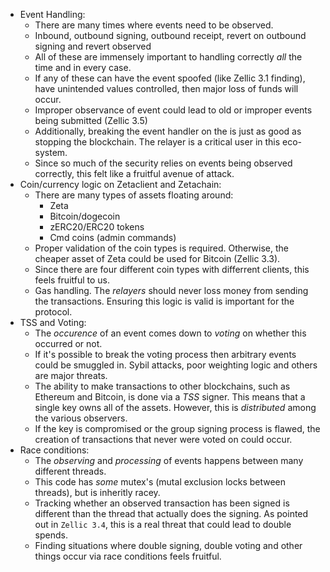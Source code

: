  - Event Handling: 
    - There are many times where events need to be observed. 
    - Inbound, outbound signing, outbound receipt, revert on outbound signing and revert observed
    - All of these are immensely important to handling correctly *all* the time and in every case. 
    - If any of these can have the event spoofed (like Zellic 3.1 finding), have unintended values controlled, then major loss of funds will occur. 
    - Improper observance of event could lead to old or improper events being submitted (Zellic 3.5)
    - Additionally, breaking the event handler on the  is just as good as stopping the blockchain. The relayer is a critical user in this eco-system.
    - Since so much of the security relies on events being observed correctly, this felt like a fruitful avenue of attack.
- Coin/currency logic on Zetaclient and Zetachain: 
    - There are many types of assets floating around:
        - Zeta
        - Bitcoin/dogecoin
        - zERC20/ERC20 tokens
        - Cmd coins (admin commands) 
    - Proper validation of the coin types is required. Otherwise, the cheaper asset of Zeta could be used for Bitcoin (Zellic 3.3).
    - Since there are four different coin types with differrent clients, this feels fruitful to us.
    - Gas handling. The *relayers* should never loss money from sending the transactions. Ensuring this logic is valid is important for the protocol.
- TSS and Voting: 
    - The *occurence* of an event comes down to *voting* on whether this occurred or not. 
    - If it's possible to break the voting process then arbitrary events could be smuggled in. Sybil attacks, poor weighting logic and others are major threats. 
    - The ability to make transactions to other blockchains, such as Ethereum and Bitcoin, is done via a *TSS* signer. This means that a single key owns all of the assets. However, this is *distributed* among the various observers.
    - If the key is compromised or the group signing process is flawed, the creation of transactions that never were voted on could occur. 
- Race conditions: 
    - The *observing* and *processing* of events happens between many different threads. 
    - This code has *some* mutex's (mutal exclusion locks between threads), but is inheritly racey. 
    - Tracking whether an observed transaction has been signed is different than the thread that actually does the signing. As pointed out in ``Zellic 3.4``, this is a real threat that could lead to double spends. 
    - Finding situations where double signing, double voting and other things occur via race conditions feels fruitful.
